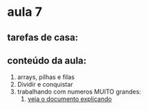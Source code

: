 # aula 7
## tarefas de casa:
## conteúdo da aula:
1. arrays, pilhas e filas
2. Dividir e conquistar
3. trabalhando com numeros MUITO grandes:
   1. [veja o documento explicando](https://www.ime.usp.br/~pf/analise_de_algoritmos/aulas/karatsuba.html)